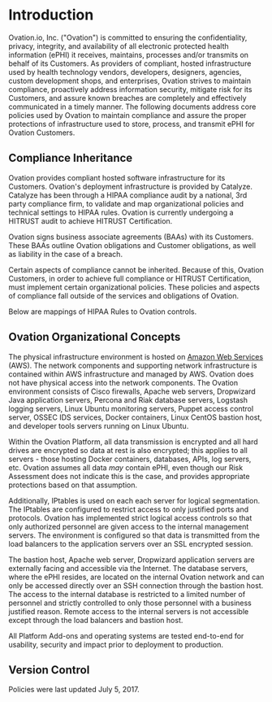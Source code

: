 # Introduction

Ovation.io, Inc. ("Ovation") is committed to ensuring the confidentiality, privacy, integrity, and availability of all electronic protected health information (ePHI) it receives, maintains, processes and/or transmits on behalf of its Customers. As providers of compliant, hosted infrastructure used by health technology vendors, developers, designers, agencies, custom development shops, and enterprises, Ovation strives to maintain compliance, proactively address information security, mitigate risk for its Customers, and assure known breaches are completely and effectively communicated in a timely manner. The following documents address core policies used by Ovation to maintain compliance and assure the proper protections of infrastructure used to store, process, and transmit ePHI for Ovation Customers.

## Compliance Inheritance

Ovation provides compliant hosted software infrastructure for its Customers. Ovation's deployment infrastructure is provided by Catalyze. Catalyze has been through a HIPAA compliance audit by a national, 3rd party compliance firm, to validate and map organizational policies and technical settings to HIPAA rules. Ovation is currently undergoing a HITRUST audit to achieve HITRUST Certification.

Ovation signs business associate agreements (BAAs) with its Customers. These BAAs outline Ovation obligations and Customer obligations, as well as liability in the case of a breach.

Certain aspects of compliance cannot be inherited. Because of this, Ovation Customers, in order to achieve full compliance or HITRUST Certification, must implement certain organizational policies. These policies and aspects of compliance fall outside of the services and obligations of Ovation.

Below are mappings of HIPAA Rules to Ovation controls.

## Ovation Organizational Concepts

The physical infrastructure environment is hosted on [Amazon Web Services](http://aws.amazon.com) (AWS). The network components and supporting network infrastructure is contained within AWS infrastructure and managed by AWS. Ovation does not have physical access into the network components. The Ovation environment consists of Cisco firewalls, Apache web servers, Dropwizard Java application servers, Percona and Riak database servers, Logstash logging servers, Linux Ubuntu monitoring servers, Puppet access control server, OSSEC IDS services, Docker containers, Linux CentOS bastion host, and developer tools servers running on Linux Ubuntu.

Within the Ovation Platform, all data transmission is encrypted and all hard drives are encrypted so data at rest is also encrypted; this applies to all servers - those hosting Docker containers, databases, APIs, log servers, etc. Ovation assumes all data *may* contain ePHI, even though our Risk Assessment does not indicate this is the case, and provides appropriate protections based on that assumption.

<!-- There is data and network segmentation in place but differently implemented on Rackspace and AWS versions of the Ovation Platform.

* With Rackspace, hosted load balancers segment data and traffic while Cisco firewalls route traffic to private subnets for each PaaS Customer and for Platform Add-ons.
* With AWS, hosted load balancers segment data across dedicated Virtual Private Clouds for each Customer and for Platform Add-ons. -->

<!-- The result of segmentation strategies employed by Ovation effectively create RFC 1918, or dedicated, private segmented and separated networks and IP spaces, for each PaaS Customer and for Platform Add-ons.  -->

Additionally, IPtables is used on each each server for logical segmentation. The IPtables are configured to restrict access to only justified ports and protocols. Ovation has implemented strict logical access controls so that only authorized personnel are given access to the internal management servers. The environment is configured so that data is transmitted from the load balancers to the application servers over an SSL encrypted session.

<!-- In the case of Platform Add-ons, once the data is received from the application server, a series of Application Programming Interface (API) calls is made to the database servers where the ePHI resides. The ePHI is separated into Riak and Percona databases through programming logic built, so that access to one database server will not present you with the full ePHI spectrum.  -->

The bastion host, Apache web server, Dropwizard application servers are externally facing and accessible via the Internet. The database servers, where the ePHI resides, are located on the internal Ovation network and can only be accessed directly over an SSH connection through the bastion host. The access to the internal database is restricted to a limited number of personnel and strictly controlled to only those personnel with a business justified reason. Remote access to the internal servers is not accessible except through the load balancers and bastion host.

All Platform Add-ons and operating systems are tested end-to-end for usability, security and impact prior to deployment to production.

## Version Control

Policies were last updated July 5, 2017.
